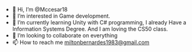 - 👋 Hi, I’m @Mccesar18
- 👀 I’m interested in Game development.
- 🌱 I’m currently learning Unity with C# programming, I already Have a Information Systems Degree. And I am loving the CS50 class.
- 💞️ I’m looking to collaborate on everything
- 📫 How to reach me miltonbernardes1983@gmail.com

<!---
Mccesar18/Mccesar18 is a ✨ special ✨ repository because its `README.md` (this file) appears on your GitHub profile.
You can click the Preview link to take a look at your changes.
--->
